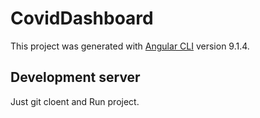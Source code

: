 # CovidDashboard

This project was generated with [Angular CLI](https://github.com/angular/angular-cli) version 9.1.4.

## Development server

Just git cloent and Run project.
